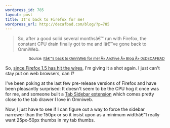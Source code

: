 ```yaml
--- 
wordpress_id: 785
layout: post
title: It's back to Firefox for me!
wordpress_url: http://decafbad.com/blog/?p=785
---
```

<blockquote cite="http://decafbad.com/blog/2005/10/28/its-back-to-omniweb-for-me">So, after a good solid several monthsâ€™ run with Firefox, the constant CPU drain finally got to me and Iâ€™ve gone back to OmniWeb.</blockquote>
<small style="text-align:right; display:block">Source: <a href="http://decafbad.com/blog/2005/10/28/its-back-to-omniweb-for-me">Itâ€™s back to OmniWeb for me! Â» Archive Â» Blog Â» 0xDECAFBAD</a></small>

So, [since Firefox 1.5 has hit the wires][ff], I'm giving it a shot again.  I just can't stay put on web browsers, can I?  

I've been poking at the last few pre-release versions of Firefox and have been pleasantly surprised:  It doesn't seem to be the CPU hog it once was for me, and someone built a [Tab Sidebar extension][ts] which comes pretty close to the tab drawer I love in Omniweb.

Now, I just have to see if I can figure out a way to force the sidebar narrower than the 150px or so it insist upon as a minimum widthâ€”I really want 25px-50px thumbs in my tab thumbs.

[ts]: http://users.blueprintit.co.uk/~dave/web/firefox/tabsidebar/index.html
[ff]: http://arstechnica.com/news.ars/post/20051129-5644.html
